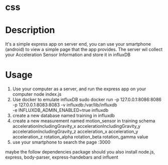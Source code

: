 # css
# Description
It's a simple express app on server end, you can use your smartphone (android) to view a simple page that the app provides. 
The server wil collect your Acceleration Sensor Information and store it in influxDB

# Usage
1. Use your computer as a server, and run the express app on your computer
node index.js
2. Use docker to emulate influxDB
sudo docker run -p 127.0.0.1:8086:8086 -p 127.0.0.1:8083:8083 -v influxdb:/var/lib/influxdb  
-e INFLUXDB_ADMIN_ENABLED=true  influxdb
3. create a new database named training in influxdb
4. create a new measurement named motion_sensor in training
schema
accelerationIncludingGravity_x	accelerationIncludingGravity_y	accelerationIncludingGravity_z	acceleration_x	acceleration_y	acceleration_z	rotation_alpha	rotation_beta	rotation_gamma	value
5. use your smartphone to search the page <your-computers-ip>:3000

maybe the follow dependencies package should you also install
node.js, express, body-parser, express-handebars and influent 
